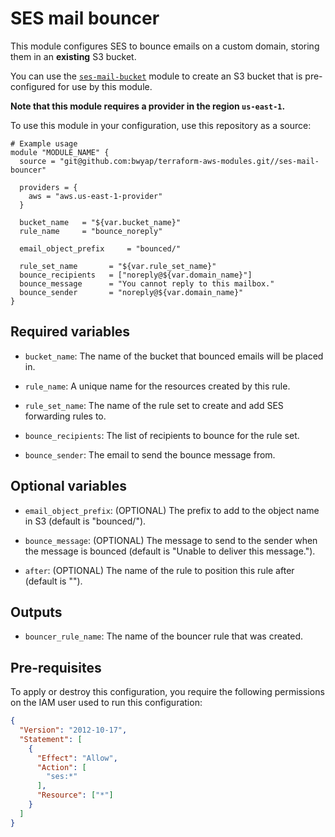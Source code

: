 # SES mail bouncer

This module configures SES to bounce emails on a custom domain, storing them in an **existing** S3 bucket.

You can use the [`ses-mail-bucket`](https://github.com/bwyap/terraform-aws-modules/tree/master/ses-mail-bucket) module to create an S3 bucket that is pre-configured for use by this module.

**Note that this module requires a provider in the region `us-east-1`.**

To use this module in your configuration, use this repository as a source:

```hcl
# Example usage
module "MODULE_NAME" {
  source = "git@github.com:bwyap/terraform-aws-modules.git//ses-mail-bouncer"

  providers = {
    aws = "aws.us-east-1-provider"
  }

  bucket_name   = "${var.bucket_name}"
  rule_name     = "bounce_noreply"

  email_object_prefix     = "bounced/"

  rule_set_name       = "${var.rule_set_name}"
  bounce_recipients   = ["noreply@${var.domain_name}"]
  bounce_message      = "You cannot reply to this mailbox."
  bounce_sender       = "noreply@${var.domain_name}"
}
```

## Required variables

- `bucket_name`: The name of the bucket that bounced emails will be placed in.

- `rule_name`: A unique name for the resources created by this rule.

- `rule_set_name`: The name of the rule set to create and add SES forwarding rules to.

- `bounce_recipients`: The list of recipients to bounce for the rule set.

- `bounce_sender`: The email to send the bounce message from.


## Optional variables

- `email_object_prefix`: (OPTIONAL) The prefix to add to the object name in S3 (default is "bounced/").

- `bounce_message`: (OPTIONAL) The message to send to the sender when the message is bounced (default is "Unable to deliver this message.").

- `after`: (OPTIONAL) The name of the rule to position this rule after (default is "").


## Outputs

- `bouncer_rule_name`: The name of the bouncer rule that was created.


## Pre-requisites

To apply or destroy this configuration, you require the following permissions on the IAM user used to run this configuration:

```json
{
  "Version": "2012-10-17",
  "Statement": [
    {
      "Effect": "Allow",
      "Action": [
        "ses:*"
      ],
      "Resource": ["*"]
    }
  ]
}
```
